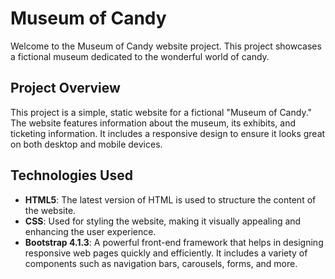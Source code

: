# Museum of Candy

Welcome to the Museum of Candy website project. This project showcases a fictional museum dedicated to the wonderful world of candy.

## Project Overview

This project is a simple, static website for a fictional "Museum of Candy." The website features information about the museum, its exhibits, and ticketing information. It includes a responsive design to ensure it looks great on both desktop and mobile devices.

## Technologies Used

- **HTML5**: The latest version of HTML is used to structure the content of the website.
- **CSS**: Used for styling the website, making it visually appealing and enhancing the user experience.
- **Bootstrap 4.1.3**: A powerful front-end framework that helps in designing responsive web pages quickly and efficiently. It includes a variety of components such as navigation bars, carousels, forms, and more.
